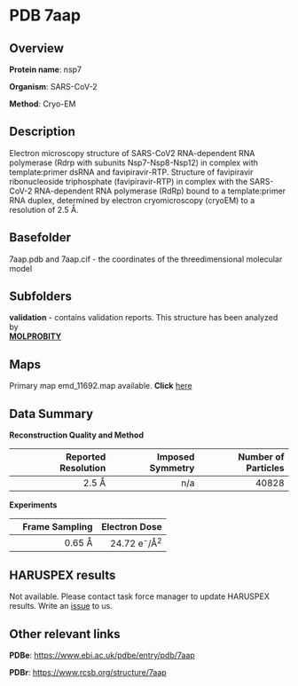 # PDB 7aap

## Overview

**Protein name**: nsp7

**Organism**: SARS-CoV-2

**Method**: Cryo-EM

## Description

Electron microscopy structure of SARS-CoV2 RNA-dependent RNA polymerase (Rdrp with subunits Nsp7-Nsp8-Nsp12) in complex with template:primer dsRNA and favipiravir-RTP. Structure of favipiravir ribonucleoside triphosphate (favipiravir-RTP) in complex with the SARS-CoV-2 RNA-dependent RNA polymerase (RdRp) bound to a template:primer RNA duplex, determined by electron cryomicroscopy (cryoEM) to a resolution of 2.5 Å.

## Basefolder

7aap.pdb and 7aap.cif - the coordinates of the threedimensional molecular model

## Subfolders





**validation** - contains validation reports. This structure has been analyzed by <br>  [**MOLPROBITY**](https://github.com/thorn-lab/coronavirus_structural_task_force/tree/master/pdb/nsp7/SARS-CoV-2/7aap/validation/molprobity)   



## Maps

Primary map emd_11692.map available. **Click** [here](http://ftp.wwpdb.org/pub/emdb/structures/EMD-11692/map/) 

## Data Summary
**Reconstruction Quality and Method**

|   | Reported Resolution | Imposed Symmetry | Number of Particles |
|---|-------------:|----------------:|--------------:|
|   |2.5 Å|n/a|40828|

**Experiments**

|   | Frame Sampling | Electron Dose |
|---|-------------:|----------------:|
|   |0.65 Å|24.72 e<sup>-</sup>/Å<sup>2</sup>|

## HARUSPEX results

Not available. Please contact task force manager to update HARUSPEX results. Write an [issue](https://github.com/thorn-lab/coronavirus_structural_task_force/issues) to us.

## Other relevant links 
**PDBe**:  https://www.ebi.ac.uk/pdbe/entry/pdb/7aap
 
**PDBr**: https://www.rcsb.org/structure/7aap 
